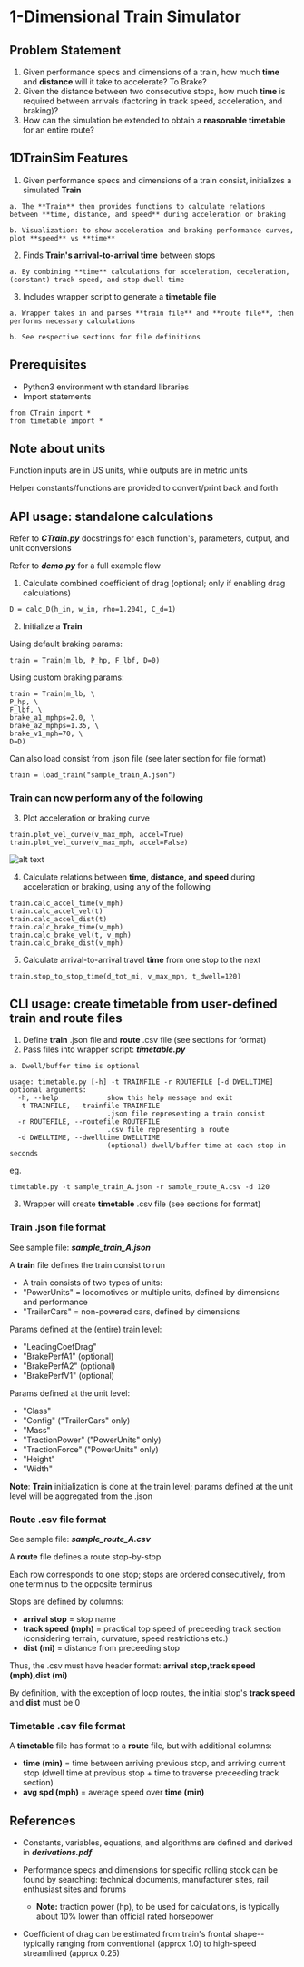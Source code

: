 # 1-Dimensional Train Simulator
## Problem Statement


1.   Given performance specs and dimensions of a train, how much **time** and **distance** will it take to accelerate? To Brake?
2.   Given the distance between two consecutive stops, how much **time** is required between arrivals (factoring in track speed, acceleration, and braking)?
3.   How can the simulation be extended to obtain a **reasonable timetable** for an entire route?

## 1DTrainSim Features
1.   Given performance specs and dimensions of a train consist, initializes a simulated **Train**

    a. The **Train** then provides functions to calculate relations between **time, distance, and speed** during acceleration or braking

    b. Visualization: to show acceleration and braking performance curves, plot **speed** vs **time**

2.   Finds **Train's arrival-to-arrival time** between stops
    
    a. By combining **time** calculations for acceleration, deceleration, (constant) track speed, and stop dwell time

3.   Includes wrapper script to generate a **timetable file**

    a. Wrapper takes in and parses **train file** and **route file**, then performs necessary calculations
    
    b. See respective sections for file definitions

## Prerequisites
*   Python3 environment with standard libraries
*   Import statements

```
from CTrain import *
from timetable import *
```

## Note about units
Function inputs are in US units, while outputs are in metric units

Helper constants/functions are provided to convert/print back and forth

## API usage: standalone calculations
Refer to ***CTrain.py*** docstrings for each function's, parameters, output, and unit conversions

Refer to ***demo.py*** for a full example flow
1. Calculate combined coefficient of drag (optional; only if enabling drag calculations)
```
D = calc_D(h_in, w_in, rho=1.2041, C_d=1)
```
2. Initialize a **Train**

  Using default braking params:

  ```
  train = Train(m_lb, P_hp, F_lbf, D=0)
  ```

  Using custom braking params:

  ```
  train = Train(m_lb, \
  P_hp, \
  F_lbf, \
  brake_a1_mphps=2.0, \
  brake_a2_mphps=1.35, \
  brake_v1_mph=70, \
  D=D)
  ```
  Can also load consist from .json file (see later section for file format)

  ```
  train = load_train("sample_train_A.json")
  ```

### Train can now perform any of the following

3. Plot acceleration or braking curve
```
train.plot_vel_curve(v_max_mph, accel=True)
train.plot_vel_curve(v_max_mph, accel=False)
```
![alt text](accel_eg.png "Example Accleration Plot")

4. Calculate relations between **time, distance, and speed** during acceleration or braking, using any of the following
```
train.calc_accel_time(v_mph)
train.calc_accel_vel(t)
train.calc_accel_dist(t)
train.calc_brake_time(v_mph)
train.calc_brake_vel(t, v_mph)
train.calc_brake_dist(v_mph)
```
5. Calculate arrival-to-arrival travel **time** from one stop to the next
```
train.stop_to_stop_time(d_tot_mi, v_max_mph, t_dwell=120)
```

## CLI usage: create timetable from user-defined train and route files

1.   Define **train** .json file and **route** .csv file (see sections for format)
2.   Pass files into wrapper script: ***timetable.py***

    a. Dwell/buffer time is optional
```
usage: timetable.py [-h] -t TRAINFILE -r ROUTEFILE [-d DWELLTIME]
optional arguments:
  -h, --help            show this help message and exit
  -t TRAINFILE, --trainfile TRAINFILE
                        .json file representing a train consist
  -r ROUTEFILE, --routefile ROUTEFILE
                        .csv file representing a route
  -d DWELLTIME, --dwelltime DWELLTIME
                        (optional) dwell/buffer time at each stop in seconds
```
eg.
```
timetable.py -t sample_train_A.json -r sample_route_A.csv -d 120
```
3.   Wrapper will create **timetable** .csv file (see sections for format)

### Train .json file format

See sample file: ***sample_train_A.json***

A **train** file defines the train consist to run

*   A train consists of two types of units:
*   "PowerUnits" = locomotives or multiple units, defined by dimensions and performance
*   "TrailerCars" = non-powered cars, defined by dimensions

Params defined at the (entire) train level:

*   "LeadingCoefDrag"
*   "BrakePerfA1" (optional)
*   "BrakePerfA2" (optional)
*   "BrakePerfV1" (optional)

Params defined at the unit level:

*   "Class"
*   "Config" ("TrailerCars" only)
*   "Mass"
*   "TractionPower" ("PowerUnits" only)
*   "TractionForce" ("PowerUnits" only)
*   "Height"
*   "Width"

**Note**: **Train** initialization is done at the train level; params defined at the unit level will be aggregated from the .json

### Route .csv file format

See sample file: ***sample_route_A.csv***

A **route** file defines a route stop-by-stop

Each row corresponds to one stop; stops are ordered consecutively, from one terminus to the opposite terminus

Stops are defined by columns:

*   **arrival stop** = stop name
*   **track speed (mph)** = practical top speed of preceeding track section (considering terrain, curvature, speed restrictions etc.) 
*   **dist (mi)** = distance from preceeding stop

Thus, the .csv must have header format: **arrival stop,track speed (mph),dist (mi)**

By definition, with the exception of loop routes, the initial stop's **track speed** and **dist** must be 0

### Timetable .csv file format

A **timetable** file has format to a **route** file, but with additional columns:

*   **time (min)** = time between arriving previous stop, and arriving current stop (dwell time at previous stop + time to traverse preceeding track section)
*   **avg spd (mph)** = average speed over **time (min)**

## References
*   Constants, variables, equations, and algorithms are defined and derived in ***derivations.pdf***

*   Performance specs and dimensions for specific rolling stock can be found by searching: technical documents, manufacturer sites, rail enthusiast sites and forums
    *   **Note:** traction power (hp), to be used for calculations, is typically about 10% lower than official rated horsepower

*   Coefficient of drag can be estimated from train's frontal shape-- typically ranging from conventional (approx 1.0) to high-speed streamlined (approx 0.25)